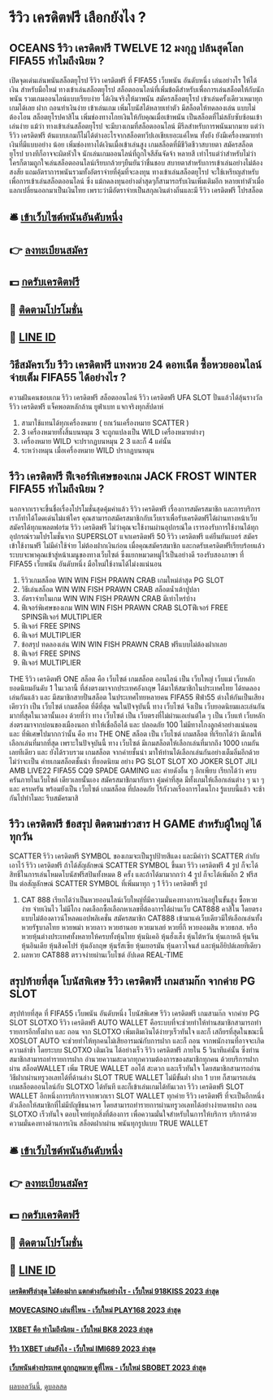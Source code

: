# รีวิว เครดิตฟรี เลือกยังไง ?
## OCEANS รีวิว เครดิตฟรี TWELVE 12 มงกุฎ ปล้นสุดโลก FIFA55 ทำไมถึงนิยม ?
เปิดจุดเด่นเล่นพนันสล็อตยุโรป รีวิว เครดิตฟรี ที่ FIFA55 เว็บพนัน อันดับหนึ่ง เล่นอย่างไร ให้ได้เงิน สำหรับมือใหม่ ทางเข้าเล่นสล็อตยุโรป สล็อตออนไลน์ที่เพิ่มข้อดีสำหรับเพื่อการเล่นสล็อตให้กับนักพนัน รวมเกมออนไลน์แบบเรียบง่าย ได้เงินจริงให้มาพนัน สมัครสล็อตยุโรป เข้าเล่นครั้งเดียวเหมาทุกเกมได้เลย ฝาก ถอนทำเงินง่าย เข้าเล่นเกม เพิ่มโบนัสได้หลายเท่าตัว มีสล็อตให้ทดลองเล่น แบบไม่ต้องโอน สล็อตยุโรปคาสิโน เพิ่มช่องทางโกยเงินให้กับคุณเมื่อเข้าพนัน
เป็นสล็อตที่ไม่สลับซับซ้อนเข้าเล่นง่าย แม้ว่า ทางเข้าเล่นสล็อตยุโรป จะมีบางเกมที่สล็อตออนไลน์ มีรีลสำหรับการพนันมากมาย แต่ว่า รีวิว เครดิตฟรี ต้นแบบเกมก็ไม่ได้ต่างอะไรจากสล็อตทวีปเอเชียเยอะแค่ไหน ทั้งยัง ยังมีเครื่องหมายทำเงินที่มีแบบอย่าง น้อย เพิ่มช่องทางได้เงินเมื่อเข้าเล่นสูง เกมสล็อตที่มีชีวิตชีวาสบายตา สมัครสล็อตยุโรป บางทีก็อาจจะผิดหัวใจ นักเล่นเกมออนไลน์ที่ถูกใจสีสันจัดจ้า หลายสี เท่าไรแต่ว่าสำหรับไม่ว่าใครก็ตามถูกใจเล่นสล็อตออนไลน์เรียบกล้วยๆยืนยันว่าชื่นชอบ สบายตาสำหรับการเข้าเล่นอย่างไม่ต้องสงสัย แถมอัตราการพนันรวมทั้งอัตราจ่ายที่คุ้มที่จะลงทุน ทางเข้าเล่นสล็อตยุโรป จะใช้เหรียญสำหรับเพื่อการเข้าเล่นสล็อตออนไลน์ ซึ่ง แม้กดลงทุนอย่างต่ำสุดๆก็สามารถรับเงินเพิ่มเติมอีก หลายเท่าตัวเมื่อแลกเปลี่ยนออกมาเป็นเงินไทย เพราะว่ามีอัตราจ่ายเป็นสกุลเงินต่างถิ่นและมี รีวิว เครดิตฟรี โปรสล็อต

## 🛎 [เข้าเว็บไซต์พนันอันดับหนึ่ง](https://bit.ly/3SdLNi2)
## 👉 [ลงทะเบียนสมัคร](https://bit.ly/3SdLNi2)
## 💵 [กดรับเครดิตฟรี](https://bit.ly/3dyRKHj)
## 👑 [ติดตามโปรโมชั่น](https://bit.ly/3dyRKHj)
## 📱 [LINE ID](https://bit.ly/3dyRKHj)

## วิธีสมัครเว็บ รีวิว เครดิตฟรี แทงหวย 24 ดอทเน็ต ซื้อหวยออนไลน์ จ่ายเต็ม FIFA55 ได้อย่างไร ?
ความฝันคนชอบเกม รีวิว เครดิตฟรี สล็อตออนไลน์ รีวิว เครดิตฟรี UFA SLOT ปั่นแล้วได้ลุ้นรางวัล รีวิว เครดิตฟรี แจ็คพอตหลักล้าน ยูฟ่าเบท แจกจริงทุกสัปดาห์
1. สามาใช้แทนได้ทุกเครื่องหมาย ( ยกเว้นเครื่องหมาย SCATTER )
2. 3 เครื่องหมายทั้งสิ้นบนหมุน 3 จะถูกแปลงเป็น WILD เครื่องหมายต่างๆ
3. เครื่องหมาย WILD จะปรากฏบนหมุน 2 3 และก็ 4 แค่นั้น
4. ระหว่างหมุน เมื่อเครื่องหมาย WILD ปรากฏบนหมุน

## รีวิว เครดิตฟรี ฟีเจอร์พิเศษของเกม JACK FROST WINTER FIFA55 ทำไมถึงนิยม ?
นอกจากเราจะขึ้นชื่อเรื่องโปรโมชั่นสุดคุ้มค่าแล้ว รีวิว เครดิตฟรี เรื่องการสมัครสมาชิก และการบริการเราก็ทำได้โดดเด่นไม่แพ้ใคร คุณสามารถสมัครสมาชิกกับเว็บเราเพื่อรับเครดิตฟรีได้ผ่านทางหน้าเว็บ สมัครได้ทุกแพลตฟอร์ม รีวิว เครดิตฟรี ไม่ว่าคุณจะใช้งานผ่านอุปกรณ์ใด เรารองรับการใช้งานได้ทุกอุปกรณ์รวมโปรโมชั่นจาก SUPERSLOT แจกเครดิตฟรี 50 รีวิว เครดิตฟรี แค่ยืนยันเบอร์ สมัครเข้าใช้งานฟรี ไม่มีค่าใช้จ่าย ไม่ต้องฝากเงินก่อน เมื่อคุณสมัครสมาชิก และกดรับเครดิตฟรีเรียบร้อยแล้ว ระบบจะพาคุณเข้าสู่หน้าเมนูของทางเว็บไซต์ ซึ่งแยกหมวดหมู่ไว้เป็นอย่างดี รองรับสองภาษา ที่ FIFA55 เว็บพนัน อันดับหนึ่ง มือใหม่ใช้งานได้ไม่งงแน่นอน
1. รีวิวเกมสล็อต WIN WIN FISH PRAWN CRAB เกมใหม่ล่าสุด PG SLOT
2. วิธีเล่นสล็อต WIN WIN FISH PRAWN CRAB สล็อตน้ำเต้าปูปลา
3. อัตราจ่ายในเกม WIN WIN FISH PRAWN CRAB มีเท่าไหร่บ้าง
4. ฟีเจอร์พิเศษของเกม WIN WIN FISH PRAWN CRAB SLOTฟีเจอร์ FREE SPINSฟีเจอร์ MULTIPLIER
5. ฟีเจอร์ FREE SPINS
6. ฟีเจอร์ MULTIPLIER
7. ข้อสรุป ทดลองเล่น WIN WIN FISH PRAWN CRAB ฟรีแบบไม่ต้องฝากเลย
8. ฟีเจอร์ FREE SPINS
9. ฟีเจอร์ MULTIPLIER

THE รีวิว เครดิตฟรี ONE สล็อต คือ เว็บไซต์ เกมสล็อต ออนไลน์ เป็น เว็บใหญ่ เว็บแม่ เว็บหลัก ยอดนิยมอันดับ 1 ในเวลานี้ ที่ส่งตรงมาจากประเทศอังกฤษ ได้มาให้สมาชิกในประเทศไทย ได้ทดลองเล่นกันแล้ว และ มีสมาชิกสายปั่นสล็อต ในประเทศไทยหลายคน FIFA55 ฟีฟ่า55 ต่างให้กันเป็นเสียงเดียวว่า เป็น เว็บไซต์ เกมสล็อต ที่ดีที่สุด จนในปัจจุบันนี้ ทาง เว็บไซต์ จึงเป็น เว็บยอดนิยมและเล่นกันมากที่สุดในเวลานั้นเอง ด้วยที่ว่า ทาง เว็บไซต์ เป็น เว็บตรงที่ไม่ผ่านเอเย่นต์ใด ๆ เป็น เว็บแท้ เว็บหลัก ส่งตรงมาจากบ่อนของเมืองนอก ทำให้เชื่อถือได้ และ ปลอดภัย 100 ไม่มีทางโกงลูกค้าอย่างแน่นอน และ ที่พิเศษไปมากกว่านั้น คือ ทาง THE ONE สล็อต เป็น เว็บไซต์ เกมสล็อต ที่เรียกได้ว่า มีเกมให้เลือกเล่นที่มากที่สุด เพราะในปัจจุบันนี้ ทาง เว็บไซต์ มีเกมสล็อตให้เลือกเล่นที่มากถึง 1000 เกมกันเลยทีเดียว และ ยังได้รวบรวม เกมสล็อต จากค่ายชั้นนำ มาให้ท่านได้เลือกเล่นกันอย่างเต็มอิ่มอีกด้วย ไม่ว่าจะเป็น ค่ายเกมสล็อตชั้นนำ ที่ยอดนิยม อย่าง PG SLOT SLOT XO JOKER SLOT JILI AMB LIVE22 FIFA55 CQ9 SPADE GAMING และ ค่ายดังอื่น ๆ อีกเพียบ เรียกได้ว่า ครบครันภายในเว็บไซต์ เดียวเลยนั้นเอง สมัครสมาชิกมากับเรา คุ้มค่าที่สุด มีทั้งเกมให้เลือกเล่นต่าง ๆ นา ๆ และ ครบครัน พร้อมยังเป็น เว็บไซต์ เกมสล็อต ที่ปลอดภัย ไร้กังวลเรื่องการโดนโกง รู้แบบนี้แล้ว จะช้ากันไปทำไมละ รีบสมัครมาสิ

## รีวิว เครดิตฟรี ข้อสรุป ติดตามข่าวสาร H GAME สำหรับผู้ใหญ่ ได้ทุกวัน
SCATTER รีวิว เครดิตฟรี SYMBOL ของเกมจะเป็นรูปป้ายสีแดง และมีคำว่า SCATTER กำกับเอาไว้ รีวิว เครดิตฟรี ถ้าได้สัญลักษณ์ SCATTER SYMBOL ขึ้นมา รีวิว เครดิตฟรี 4 รูป ก็จะได้สิทธิ์ในการเล่นโหมดโบนัสฟรีสปินทั้งหมด 8 ครั้ง และถ้าได้มามากกว่า 4 รูป ก็จะได้เพิ่มอีก 2 ฟรีสปิน ต่อสัญลักษณ์ SCATTER SYMBOL ที่เพิ่มมาทุก ๆ 1 รีวิว เครดิตฟรี รูป
1. CAT 888 เรียกได้ว่าเป็นหวยออนไลน์เว็บใหญ่ที่มีความมั่นคงทางการเงินอยู่ในขั้นสูง ซื้อหวยง่าย จ่ายเงินไว ไม่มีโกง กดเลือกซื้อเลือกหาเลขที่ต้องการได้ผ่านเว็บ CAT888 คาสิโน โดยตรงแบบไม่ต้องดาวน์โหลดแอปพลิเคชั่น สมัครสมาชิก CAT888 เข้ามาแค่เว็บเดียวมีให้เลือกเล่นทั้งหวยรัฐบาลไทย หวยพม่า หวยลาว หวยฮานอย หวยมาเลย์ หวยยี่กี หวยออมสิน หวยธกส. หรือหวยหุ้นต่างประเทศทั้งหลายให้ครบทั้งหุ้นไทย หุ้นนิเคอิ หุ้นฮั่งเส็ง หุ้นไต้หวัน หุ้นเกาหลี หุ้นจีน หุ้นอินเดีย หุ้นสิงคโปร์ หุ้นอังกฤษ หุ้นรัสเซีย หุ้นเยอรมัน หุ้นดาวโจนส์ และหุ้นอียิปต์เลยทีเดียว
2. ผลหวย CAT888 ตรวจง่ายผ่านเว็บไซต์ อัปเดต REAL-TIME

## สรุปท้ายที่สุด โบนัสพิเศษ รีวิว เครดิตฟรี เกมสามก๊ก จากค่าย PG SLOT
สรุปท้ายที่สุด ที่ FIFA55 เว็บพนัน อันดับหนึ่ง โบนัสพิเศษ รีวิว เครดิตฟรี เกมสามก๊ก จากค่าย PG SLOT SLOTXO รีวิว เครดิตฟรี AUTO WALLET คือระบบที่จะช่วยทำให้ท่านสมาชิกสามารถทำรายการอีกทั้งฝาก และ ถอน จาก SLOTXO เพิ่มเติมเงินได้ง่ายๆเร็วทันใจ และก็ เสถียรที่สุดในขณะนี้ XOSLOT AUTO จะช่วยทำให้ทุกคนไม่เสียอารมณ์กับการฝาก และก็ ถอน จากพนักงานที่อาจจะเกิดความล่าช้า โดยระบบ SLOTXO เติมเงิน ได้อย่างเร็ว รีวิว เครดิตฟรี ภายใน 5 วินาทีแค่นั้น ซึ่งท่านสมาชิกสามารถทำรายการฝาก
อำนวยความสะดวกทุกความต้องการของสมาชิกทุกคน ด้วยบริการฝากผ่าน สล็อตWALLET เพิ่ม TRUE WALLET ออโต้ สะดวก และเร็วทันใจ โดยสมาชิกสามารถอ่านวิธีฝากผ่านทรูวอเลทได้ที่ด้านล่าง SLOT TRUE WALLET ไม่มีขั้นต่ำ ฝาก 1 บาท ก็สามารถเล่นเกมสล็อตออนไลน์กับ SLOTXO ได้ทันที
และก็เข้าเล่นเกมได้ทันเวลา รีวิว เครดิตฟรี SLOT WALLET อีกหนึ่งการบริการจากพวกเรา SLOT WALLET ทุกค่าย รีวิว เครดิตฟรี ที่จะเป็นอีกหนึ่งตัวเลือกให้สมาชิกที่ไม่มีบัญชีธนาคาร โดยสามารถทำรายการผ่านทรูวอเลทได้อย่างง่ายดายฝาก ถอน SLOTXO เร็วทันใจ ตอบโจทย์ทุกสิ่งที่ต้องการ เพื่อความมั่นใจสำหรับในการให้บริการ บริการด้วยความมั่นคงทางด้านการเงิน สล็อตฝากผ่าน พนันทุกรูปแบบ TRUE WALLET

## 🛎 [เข้าเว็บไซต์พนันอันดับหนึ่ง](https://bit.ly/3SdLNi2)
## 👉 [ลงทะเบียนสมัคร](https://bit.ly/3SdLNi2)
## 💵 [กดรับเครดิตฟรี](https://bit.ly/3dyRKHj)
## 👑 [ติดตามโปรโมชั่น](https://bit.ly/3dyRKHj)
## 📱 [LINE ID](https://bit.ly/3dyRKHj)

#### [เครดิตฟรีล่าสุด ไม่ต้องฝาก แตกต่างกันอย่างไร - เว็บใหม่ 918KISS 2023 ล่าสุด](https://atom.io/themes/เครดิตฟรีล่าสุด%20ไม่ต้องฝาก%20แตกต่างกันอย่างไร%20-%20เว็บใหม่%20918kiss%202023%20ล่าสุด)
#### [MOVECASINO เล่นที่ไหน - เว็บใหม่ PLAY168 2023 ล่าสุด](https://atom.io/themes/movecasino%20เล่นที่ไหน%20-%20เว็บใหม่%20play168%202023%20ล่าสุด)
#### [1XBET คือ ทำไมถึงนิยม - เว็บใหม่ BK8 2023 ล่าสุด](https://atom.io/themes/1xbet%20คือ%20ทำไมถึงนิยม%20-%20เว็บใหม่%20bk8%202023%20ล่าสุด)
#### [รีวิว 1XBET เล่นยังไง - เว็บใหม่ IMI689 2023 ล่าสุด](https://atom.io/themes/รีวิว%201xbet%20เล่นยังไง%20-%20เว็บใหม่%20imi689%202023%20ล่าสุด)
#### [เว็บพนันต่างประเทศ ถูกกฎหมาย ดูที่ไหน - เว็บใหม่ SBOBET 2023 ล่าสุด](https://atom.io/themes/เว็บพนันต่างประเทศ%20ถูกกฎหมาย%20ดูที่ไหน%20-%20เว็บใหม่%20sbobet%202023%20ล่าสุด)

[ผลบอลวันนี้](https://siamsport.tv "ผลบอลวันนี้"), [ดูบอลสด](https://siamsport.tv/ดูบอลสด "ดูบอลสด")